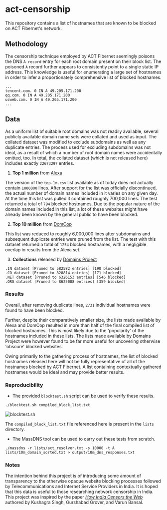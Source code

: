 # act-censorship
This repository contains a list of hostnames that are known to be blocked on ACT Fibernet's network.

## Methodology
The censorship technique employed by ACT Fibernet seemingly poisons the DNS `A record` entry for each root domain present on their block list. The poisoned `A` record further appears to consistently point to a single static IP address. This knowledge is useful for enumerating a large set of hostnames in order to infer a proportionately comprehensive list of blocked hostnames.

```
...
tencent.com. 0 IN A 49.205.171.200
qq.com. 0 IN A 49.205.171.200
ucweb.com. 0 IN A 49.205.171.200
...
```

## Data

As a uniform list of suitable root domains was not readily available, several publicly available domain name sets were collated and used as input. The collated dataset was modified to exclude subdomains as well as any duplicate entries. The process used for excluding subdomains was not ideal, as a result of which a number of root domain names were accidentally omitted, too. In total, the collated dataset (which is not released here) includes exactly `22673297` entries.

1. **Top 1 million** from [Alexa](http://s3.amazonaws.com/alexa-static/top-1m.csv.zip)

The version of the `top-1m.csv` list available as of today does not actually contain `1000000` lines. After support for the list was officially discontinued, the actual number of domain names included in it varies on any given day. At the time this list was pulled it contained roughly 700,000 lines. The test returned a total of `794` blocked hostnames. Due to the popular nature of the domain names included in this list, a lot of these websites might have already been known by the general public to have been blocked.

2. **Top 10 million** from [DomCop](https://www.domcop.com/files/top/top10milliondomains.csv.zip)

This list was reduced to roughly 6,000,000 lines after subdomains and subsequent duplicate entries were pruned from the list. The test with this dataset returned a total of `1254` blocked hostnames, with a negligible overlap in results from the Alexa set.

3. **Collections** released by [Domains Project](https://dataset.domainsproject.org)

```
.IN dataset [Pruned to 582582 entries] [190 blocked]
.CO dataset [Pruned to 828814 entries] [171 blocked]
.NET dataset [Pruned to 6326153 entries] [546 blocked]
.ORG dataset [Pruned to 8625008 entries] [359 blocked]
```

### Results

Overall, after removing duplicate lines, `2731` individual hostnames were found to have been blocked.

Further, despite their comparatively smaller size, the lists made available by Alexa and DomCop resulted in more than half of the final compiled list of blocked hostnames. This is most likely due to the 'popularity' of the hostnames included in these lists. The lists made available by Domains Project were however found to be far more useful for uncovering otherwise 'obscure' blocked websites. 

Owing primarily to the gathering process of hostnames, the list of blocked hostnames released here will not be fully representative of all of the hostnames blocked by ACT Fibernet. A list containing contextually gathered hostnames would be ideal and may provide better results.

### Reproducibility

- The provided `blocktest.sh` script can be used to verify these results.

```
./blocktest.sh compiled_block_list.txt
```

![blocktest.sh](https://i.imgur.com/YXHP6WT.gif)

The `compiled_block_list.txt` file referenced here is present in the `lists` directory.

- The MassDNS tool can be used to carry out these tests from scratch.

```
./massdns -r lists/act_resolver.txt -s 10000 -t A lists/10m_domain_sorted.txt > output/10m_dns_responses.txt
```

### Notes

The intention behind this project is of introducing some amount of transparency to the otherwise opaque website blocking processes followed by Telecommunications and Internet Service Providers in India. It is hoped that this data is useful to those researching network censorship in India. This project was inspired by the paper *[How India Censors the Web](https://arxiv.org/abs/1912.08590)* authored by Kushagra Singh, Gurshabad Grover, and Varun Bansal.
